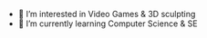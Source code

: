 - 👀 I’m interested in Video Games & 3D sculpting
- 🌱 I’m currently learning Computer Science & SE



<!---
ChanuPerera/ChanuPerera is a ✨ special ✨ repository because its `README.md` (this file) appears on your GitHub profile.
You can click the Preview link to take a look at your changes.
--->
